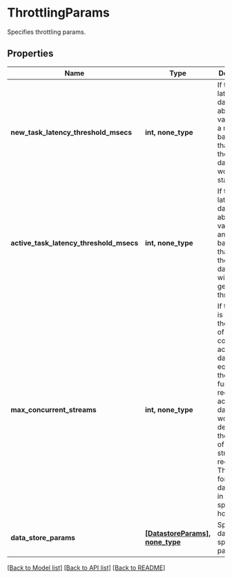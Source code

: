 # ThrottlingParams

Specifies throttling params.

## Properties
Name | Type | Description | Notes
------------ | ------------- | ------------- | -------------
**new_task_latency_threshold_msecs** | **int, none_type** | If the latency of a datastore is above this value, then a new backup task that uses the datastore won&#39;t be started. | [optional] 
**active_task_latency_threshold_msecs** | **int, none_type** | If the latency of a datastore is above this value, then an existing backup task that uses the datastore will start getting throttled. | [optional] 
**max_concurrent_streams** | **int, none_type** | If this value is &gt; 0 and the number of streams concurrently active on a datastore is equal to it, then any further requests to access the datastore would be denied until the number of active streams reduces. This applies for all the datastores in the specified host. | [optional] 
**data_store_params** | [**[DatastoreParams], none_type**](DatastoreParams.md) | Specifies datastore specific parameters. | [optional] 

[[Back to Model list]](../README.md#documentation-for-models) [[Back to API list]](../README.md#documentation-for-api-endpoints) [[Back to README]](../README.md)


